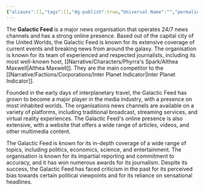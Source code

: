 ```yaml
---
{"aliases":[],"tags":[],"dg-publish":true,"Universal Name":"","permalink":"/narrative/factions/corporations/galactic-feed/","dgPassFrontmatter":true}
---
```


The **Galactic Feed** is a major news organisation that operates 24/7 news channels and has a strong online presence. Based out of the capital city of the United Worlds, the Galactic Feed is known for its extensive coverage of current events and breaking news from around the galaxy. The organisation is known for its team of experienced and respected journalists, including its most well-known host, [[Narrative/Characters/Phyrra's Spark/Althea Maxwell\|Althea Maxwell]]. They are the main competitor to the [[Narrative/Factions/Corporations/Inter Planet Indicator\|Inter Planet Indicator]].

Founded in the early days of interplanetary travel, the Galactic Feed has grown to become a major player in the media industry, with a presence on most inhabited worlds. The organisations news channels are available on a variety of platforms, including traditional broadcast, streaming services, and virtual reality experiences. The Galactic Feed's online presence is also extensive, with a website that offers a wide range of articles, videos, and other multimedia content.

The Galactic Feed is known for its in-depth coverage of a wide range of topics, including politics, economics, science, and entertainment. The organisation is known for its impartial reporting and commitment to accuracy, and it has won numerous awards for its journalism. Despite its success, the Galactic Feed has faced criticism in the past for its perceived bias towards certain political viewpoints and for its reliance on sensational headlines.
